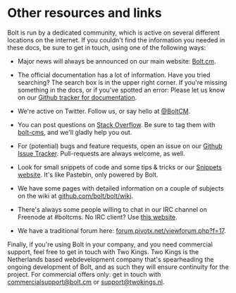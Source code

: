 Other resources and links
=========================

Bolt is run by a dedicated community, which is active on several different
locations on the internet. If you couldn't find the information you needed in
these docs, be sure to get in touch, using one of the following ways:

  - Major news will always be announced on our main website: [Bolt.cm](http://bolt.cm).

  - The official documentation has a lot of information. Have you tried
	searching? The search box is in the upper right corner. If you're missing
	something in the docs, or if you've spotted an error: Please let us know on
	our [Github tracker for documentation](https://github.com/bolt/bolt-docs/issues).

  - We're active on Twitter. Follow us, or say hello at [@BoltCM](https://twitter.com/boltcm). 

  - You can post questions on [Stack Overflow](http://stackoverflow.com). Be
    sure to tag them with [bolt-cms](http://stackoverflow.com/questions/tagged/bolt-cms), 
    and we'll gladly help you out.

  - For (potential) bugs and feature requests, open an issue on our 
    [Github Issue Tracker](github.com/bolt/bolt/issues). Pull-requests are always welcome, as well. 

  - Look for small snippets of code and some tips & tricks or our 
    [Snippets website](http://snippets.bolt.cm). It's like Pastebin, only powered by Bolt. 

  - We have some pages with detailed information on a couple of subjects on the wiki at 
    [github.com/bolt/bolt/wiki](https://github.com/bolt/bolt/wiki).

  - There's always some people willing to chat in our IRC channel on Freenode at #boltcms. 
    No IRC client? Use [this website](http://irccloud.com). 

  - We have a traditional forum here: [forum.pivotx.net/viewforum.php?f=17](http://forum.pivotx.net/viewforum.php?f=17).

Finally, if you're using Bolt in your company, and you need commercial support, 
feel free to get in touch with Two Kings. Two Kings is the Netherlands based 
webdevelopment company that's spearheading the ongoing development of Bolt, and 
as such they will ensure continuity for the project. For commercial offers only: 
get in touch with [commercialsupport@bolt.cm](mailto:commercialsupport@bolt.cm) or 
[support@twokings.nl](mailto:support@twokings.nl). 
